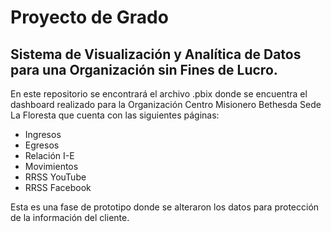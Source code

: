 # Proyecto de Grado

## Sistema de Visualización y Analítica de Datos para una Organización sin Fines de Lucro.

En este repositorio se encontrará el archivo .pbix donde se encuentra el dashboard realizado para la Organización Centro Misionero Bethesda Sede La Floresta que cuenta con las siguientes páginas:

- Ingresos
- Egresos
- Relación I-E
- Movimientos
- RRSS YouTube
- RRSS Facebook

Esta es una fase de prototipo donde se alteraron los datos para protección de la información del cliente.
